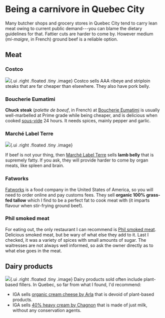 # Being a carnivore in Quebec City

Many butcher shops and grocery stores in Quebec City tend to carry lean meat owing to current public demand---you can blame the dietary guidelines for that. Fattier cuts are harder to come by. However medium (*mi-maigre*, in French) ground beef is a reliable option.

## Meat

### Costco
![](https://lh3.googleusercontent.com/zWEb9nHS_WXWQIZsIU_L3kYHE_EH9yb95B6hDWf8NxoKqVIvCrTVDef19YeILTvbqJbO56dOwcvMyjXYlYZjh7rv5hopf2i5NohGRPHJU-IkZRjEJQzBJYAsVnRjM5TfiBzJSzK8YccVKW2tcdvZ38Q4lYjJKveJzIXDs_CKDOTsIk3BJlnlTVk85tGTM85oKZrvkWLnzwCOG-VNrL1UdhdHbvKc7VAiKZo31vXLB-wqU1VV0iTw6L0A5K0o_uN-gH4Cxi9So5fULjnodKbZxRjAIBpfAEvA9hYEb6QuWpCUa9S23ACdoJ4C2VzEEga7M2Xy2H5vXxbXqQgBVfZKqoEJ0Zv0Wr_x0or-JcceQSy8s2AD4o6q2SXcmf81bmgsxo3Zl1D7Rg1kxtBZRwZhDwOgdWcccHCElUifkzENnui0V71p9yoQ0AxKSbvIUDyjjhlB0JT7Dp-zO6Gn1Q3PQRgCVeIAX2Ln2p5TsHjAGaJTYRUB3Z1IqhpCuFV9YzZYHi58GBHMRfrs347WYL84JWPF8S5r2piw9kecRnhagCZp4cu9GZh4j0FRZB2ypm8ZWvEGWn3iETpJ1Qi5Ljub9mggvBncSItCn2tRHtlNEqjKD9pZwpFv2pBNamfKajs6hT7Nko7dolHeR8VXUwk4s0964Rd5UATHWH3r0KwIk6-VKOW0_4tohagoBHET77k=w1020-h1073-no?authuser=0){.ui .right .floated .tiny .image}
Costco sells AAA ribeye and striploin steaks that are far cheaper than elsewhere. They also have pork belly.

### Boucherie Eumatimi

**Chuck steak** (*palette de boeuf*, in French) at [Boucherie Eumatimi](https://goo.gl/maps/jj4iXi8im8n25Wxv6) is usually well-marbelled at Prime grade while being cheaper, and is delicious when cooked [sous-vide](/sous-vide.html) 24 hours. It needs spices, mainly pepper and garlic.

### Marché Label Terre

![](https://lh3.googleusercontent.com/DPz8Faq3K_PgpfnSpMWoC-zYGxs83MnWTvAEgW5fc_7otK6T-uC4rDF9954706FMq_pwEwTfwYkRpvLDDQZld6WiqMxXvaks69TlyKKATtn8pscSM-GhLIcPAbHo_8Gk0SS1ZpZiPzZBmI515NaWhygAJ2aoyrpaE_YHXV-IJgYG67iD0ixpJJbnJ_EGNrp6-eIlG6hFFArDOnrMNAZp1cGQ4iSZTsJNtilLY0YOkSNnS3io5Vf41Os4JSO2_NlcLykpTnzZziigms4ycAV949P7tW4XnvtcO53oE01Y9xr4ixrKVynDLRiJM9Lidis73opk71iECwu0wJLZ-NC3ruoHpDQ8wbVbcFSqCvMZiOYfFdT5uZlikC89UsGcGREuJ7VH4zNXUA8KuUga1Oo6mwI2X5Rz-E6H1MWeGFS-DEf84Oyui_oV2epwu_1myXeGC3s4gqoN3PKtckjNaKVIQWPN6j7f-z3STXmo-_FOhwsGAKQ9BtFZ5pMk7kNUoiWT2KIyLwiOiDM7bC88ShAXl5OdqoTvsnNjAt0ZnlIeeBaL5ZJFptIZjmtAA8OUI2t0MGcf4ppFWkegQPJYkrr4PBPxA06akGLwLcVeW7uCPxhmTky217WNlUooFsQlBz3suTfpc25g6_orh5aT9ItM3xncGDP63OlUbrnryWiIUNjcLivrfAhQpeczL-V29wM=w1231-h832-no?authuser=0){.ui .right .floated .tiny .image}

If beef is not your thing, then [Marché Label Terre](http://www.marchelabelterre.com/) sells **lamb belly** that is supremely fatty. If you ask, they will provide harder to come by organ meats, like spleen and brain.

### Fatworks

[Fatworks](https://fatworksfoods.com/) is a food company in the United States of America, so you will need to order online and pay customs fees. They sell **organic 100% grass-fed tallow** which I find to be a perfect fat to cook meat with (it imparts flavour when stir-frying ground beef).

### Phil smoked meat

For eating out, the only restaurant I can recommend is [Phil smoked meat](http://philsmokedmeat.com/). Delicious smoked meat, but be wary of what else they add to it. Last I checked, it was a variety of spices with small amounts of sugar. The waitresses are not always well informed, so ask the owner directly as to what else goes in the meat.

## Dairy products
![](https://www.arlafoods.ca/4abb83/contentassets/e43b8d30fe744519b89bdd69d72cfdf3/arla_organic_cc_300x225.png?preset=3col-desktop){.ui .right .floated .tiny .image}
Dairy products sold often include plant-based fillers. In Quebec, so far from what I found, I'd recommend:

* IGA sells [organic cream cheese by Arla](https://www.arlafoods.ca/our-brands/arla-cream-cheese/) that is devoid of plant-based products.
* IGA sells [40% heavy cream by Chagnon](http://laiteriechagnon.com/en/creme-40.php) that is made of just milk, without any conservation agents.

